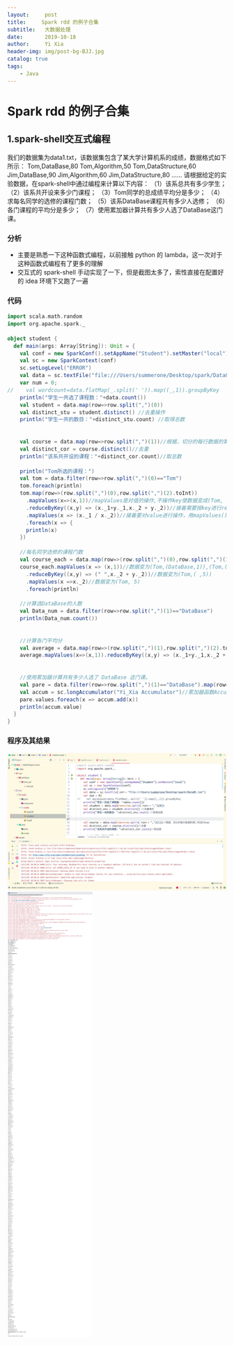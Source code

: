```yaml
---
layout:     post
title:     Spark rdd 的例子合集
subtitle:   大数据处理
date:       2019-10-18
author:     Yi Xia
header-img: img/post-bg-BJJ.jpg
catalog: true
tags:
    - Java
---
```

# Spark rdd 的例子合集
## 1.spark-shell交互式编程
我们的数据集为data1.txt，该数据集包含了某大学计算机系的成绩，数据格式如下所示：
Tom,DataBase,80
Tom,Algorithm,50
Tom,DataStructure,60
Jim,DataBase,90
Jim,Algorithm,60
Jim,DataStructure,80
……
请根据给定的实验数据，在spark-shell中通过编程来计算以下内容：
（1）该系总共有多少学生；
（2）该系共开设来多少门课程；
（3）Tom同学的总成绩平均分是多少；
（4）求每名同学的选修的课程门数；
（5）该系DataBase课程共有多少人选修；
（6）各门课程的平均分是多少；
（7）使用累加器计算共有多少人选了DataBase这门课。

### 分析
- 主要是熟悉一下这种函数式编程，以前接触 python 的 lambda，这一次对于这种函数式编程有了更多的理解
- 交互式的 spark-shell 手动实现了一下，但是截图太多了，索性直接在配置好的 idea 环境下又跑了一遍

### 代码
```scala
import scala.math.random
import org.apache.spark._

object student {
  def main(args: Array[String]): Unit = {
    val conf = new SparkConf().setAppName("Student").setMaster("local")
    val sc = new SparkContext(conf)
    sc.setLogLevel("ERROR")
    val data = sc.textFile("file:///Users/summerone/Desktop/spark/Data01.txt")
    var num = 0;
//    val wordcount=data.flatMap(_.split(' ')).map((_,1)).groupByKey
    println("学生一共选了课程数："+data.count())
    val student = data.map(row=>row.split(",")(0))
    val distinct_stu = student.distinct() //去重操作
    println("学生一共的数目："+distinct_stu.count) //取得总数


    val course = data.map(row=>row.split(",")(1))//根据，切分的每行数据的第二列进行map
    val distinct_cor = course.distinct()//去重
    println("该系共开设的课程："+distinct_cor.count)//取总数

    println("Tom所选的课程：")
    val tom = data.filter(row=>row.split(",")(0)=="Tom")
    tom.foreach(println)
    tom.map(row=>(row.split(",")(0),row.split(",")(2).toInt))
      .mapValues(x=>(x,1))//mapValues是对值的操作,不操作key使数据变成(Tom,（26,1）)
      .reduceByKey((x,y) => (x._1+y._1,x._2 + y._2))//接着需要按key进行reduce，让key合并当将Tom进行reduce后 这里的(x,y) 表示的是(26,1)(12,1)
      .mapValues(x => (x._1 / x._2))//接着要对value进行操作，用mapValues()就行啦
      .foreach(x => {
      println(x)
    })

    //每名同学选修的课程门数
    val course_each = data.map(row=>(row.split(",")(0),row.split(",")(1)))
    course_each.mapValues(x => (x,1))//数据变为(Tom,(DataBase,1)),(Tom,(Algorithm,1)),(Tom,(OperatingSystem,1)),(Tom,(Python,1)),(Tom,(Software,1))
      .reduceByKey((x,y) => (" ",x._2 + y._2))//数据变为(Tom,( ,5))
      .mapValues(x =>x._2)//数据变为(Tom, 5)
      .foreach(println)

    //计算选DataBase的人数
    val Data_num = data.filter(row=>row.split(",")(1)=="DataBase")
    println(Data_num.count())


    //计算各门平均分
    val average = data.map(row=>(row.split(",")(1),row.split(",")(2).toInt))
    average.mapValues(x=>(x,1)).reduceByKey((x,y) => (x._1+y._1,x._2 + y._2)).mapValues(x => (x._1 / x._2)).foreach(println)


    //使用累加器计算共有多少人选了 DataBase 这门课。
    val pare = data.filter(row=>row.split(",")(1)=="DataBase").map(row=>(row.split(",")(1),1))
    val accum = sc.longAccumulator("Yi_Xia Accumulator")//累加器函数Accumulator
    pare.values.foreach(x => accum.add(x))
    println(accum.value)
  }
}

```
### 程序及其结果
![-w1440](/img/blog_img/15726189633645.jpg)
![-w1315](/img/blog_img/15726195431952.jpg)
